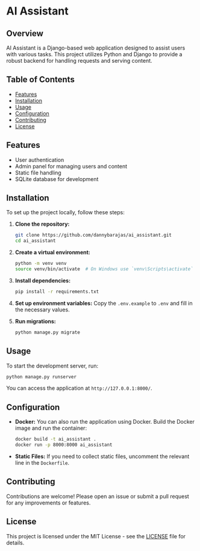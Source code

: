 # AI Assistant

## Overview

AI Assistant is a Django-based web application designed to assist users with various tasks. This project utilizes Python and Django to provide a robust backend for handling requests and serving content.

## Table of Contents

- [Features](#features)
- [Installation](#installation)
- [Usage](#usage)
- [Configuration](#configuration)
- [Contributing](#contributing)
- [License](#license)

## Features

- User authentication
- Admin panel for managing users and content
- Static file handling
- SQLite database for development

## Installation

To set up the project locally, follow these steps:

1. **Clone the repository:**
   ```bash
   git clone https://github.com/dannybarajas/ai_assistant.git
   cd ai_assistant
   ```

2. **Create a virtual environment:**
   ```bash
   python -m venv venv
   source venv/bin/activate  # On Windows use `venv\Scripts\activate`
   ```

3. **Install dependencies:**
   ```bash
   pip install -r requirements.txt
   ```

4. **Set up environment variables:**
   Copy the `.env.example` to `.env` and fill in the necessary values.

5. **Run migrations:**
   ```bash
   python manage.py migrate
   ```

## Usage

To start the development server, run:

```bash
python manage.py runserver
```

You can access the application at `http://127.0.0.1:8000/`.

## Configuration

- **Docker:** You can also run the application using Docker. Build the Docker image and run the container:
  ```bash
  docker build -t ai_assistant .
  docker run -p 8000:8000 ai_assistant
  ```

- **Static Files:** If you need to collect static files, uncomment the relevant line in the `Dockerfile`.

## Contributing

Contributions are welcome! Please open an issue or submit a pull request for any improvements or features.

## License

This project is licensed under the MIT License - see the [LICENSE](LICENSE) file for details.
